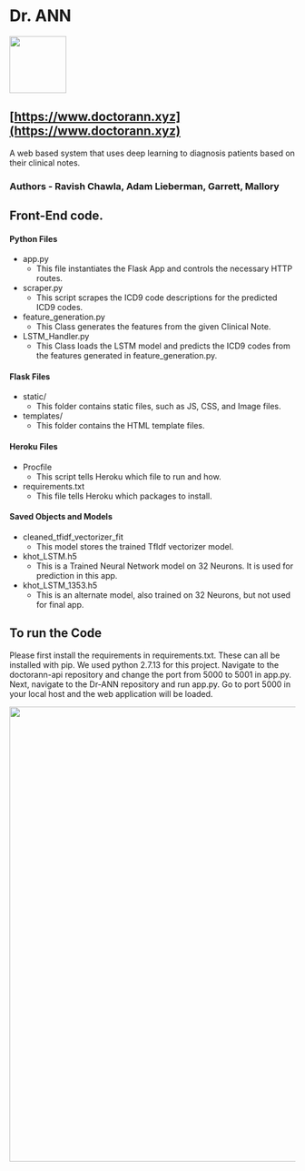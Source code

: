 #  Dr. ANN

<img src='http://i.imgur.com/bE6iAGu.jpg' width=100x/> 

## [https://www.doctorann.xyz](https://www.doctorann.xyz)


A web based system that uses deep learning to diagnosis patients based on their clinical notes.

### Authors - Ravish Chawla, Adam Lieberman, Garrett, Mallory

## Front-End code.

#### Python Files

- app.py
  - This file instantiates the Flask App and controls the necessary HTTP routes.
- scraper.py
  - This script scrapes the ICD9 code descriptions for the predicted ICD9 codes.  
- feature_generation.py
  - This Class generates the features from the given Clinical Note.
- LSTM_Handler.py
  - This Class loads the LSTM model and predicts the ICD9 codes from the features generated in feature_generation.py.

#### Flask Files

- static/
  - This folder contains static files, such as JS, CSS, and Image files.
- templates/
  - This folder contains the HTML template files.

#### Heroku Files

- Procfile
  - This script tells Heroku which file to run and how.
- requirements.txt
  - This file tells Heroku which packages to install.

#### Saved Objects and Models

- cleaned_tfidf_vectorizer_fit
  - This model stores the trained TfIdf vectorizer model.
- khot_LSTM.h5
  - This is a Trained Neural Network model on 32 Neurons. It is used for prediction in this app.
- khot_LSTM_1353.h5
  - This is an alternate model, also trained on 32 Neurons, but not used for final app.




## To run the Code

Please first install the requirements in requirements.txt. These can all be installed with pip. We used python 2.7.13 for this project. Navigate to the doctorann-api repository and change the port from 5000 to 5001 in app.py. Next, navigate to the Dr-ANN repository and run app.py. Go to port 5000 in your local host and the web application will be loaded. 


<img src='http://i.imgur.com/bE6iAGu.jpg' width=800px/>
